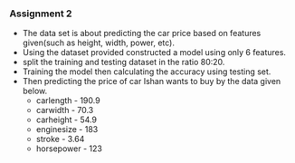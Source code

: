 ### Assignment 2

- The data set is about predicting the car price based on features given(such as height, width, power, etc).
- Using the dataset provided constructed a model using only 6 features.
- split the training and testing dataset in the ratio 80:20.
- Training the model then calculating the accuracy using testing set.
- Then predicting the price of car Ishan wants to buy by the data given below.
    - carlength - 190.9
    - carwidth - 70.3
    - carheight - 54.9
    - enginesize    - 183
    - stroke    - 3.64
    - horsepower - 123